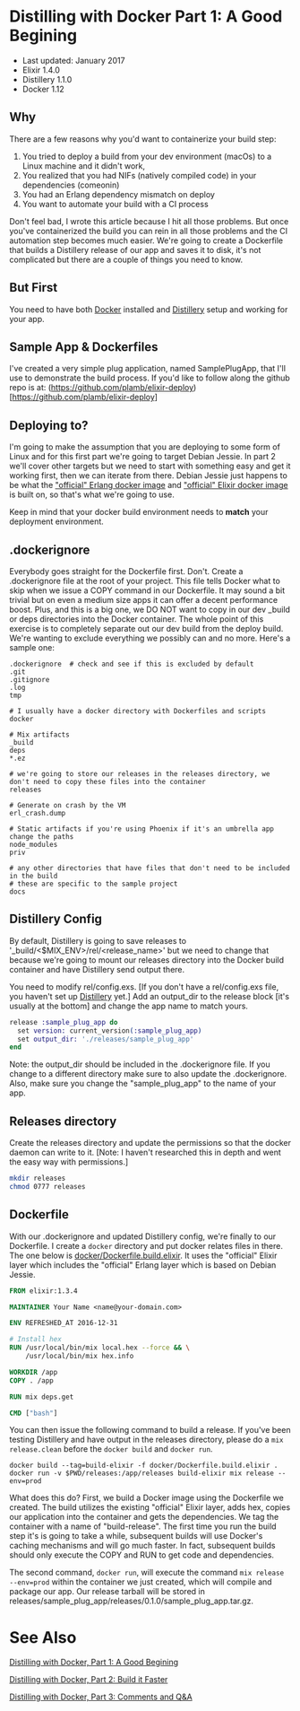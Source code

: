# Distilling with Docker Part 1: A Good Begining

- Last updated: January 2017
- Elixir 1.4.0
- Distillery 1.1.0
- Docker 1.12

## Why

There are a few reasons why you'd want to containerize your build step:

1. You tried to deploy a build from your dev environment (macOs) to a Linux machine and it didn't work,
2. You realized that you had NIFs (natively compiled code) in your dependencies (comeonin)
3. You had an Erlang dependency mismatch on deploy
4. You want to automate your build with a CI process

Don't feel bad, I wrote this article because I hit all those problems. But once you've containerized the build you can rein in all those problems and the CI automation step becomes much easier. We're going to create a Dockerfile that builds a Distillery release of our app and saves it to disk, it's not complicated but there are a couple of things you need to know.

## But First
You need to have both [Docker](https://docs.docker.com/engine/installation/) installed and [Distillery](https://github.com/bitwalker/distillery) setup and working for your app.

## Sample App & Dockerfiles
I've created a very simple plug application, named SamplePlugApp, that I'll use to demonstrate the build process. If you'd like to follow along the github repo is at: (https://github.com/plamb/elixir-deploy)[https://github.com/plamb/elixir-deploy]

## Deploying to?

I'm going to make the assumption that you are deploying to some form of Linux and for this first part we're going to target Debian Jessie. In part 2 we'll cover other targets but we need to start with something easy and get it working first, then we can iterate from there. Debian Jessie just happens to be what the ["official" Erlang docker image](https://hub.docker.com/_/erlang/) and ["official" Elixir docker image](https://hub.docker.com/_/elixir/) is built on, so that's what we're going to use.

Keep in mind that your docker build environment needs to **match** your deployment environment.

## .dockerignore

Everybody goes straight for the Dockerfile first. Don't. Create a .dockerignore file at the root of your project. This file tells Docker what to skip when we issue a COPY command in our Dockerfile. It may sound a bit trivial but on even a medium size apps it can offer a decent performance boost. Plus, and this is a big one, we DO NOT want to copy in our dev _build or deps directories into the Docker container. The whole point of this exercise is to completely separate out our dev build from the deploy build. We're wanting to exclude everything we possibly can and no more. Here's a sample one:

```
.dockerignore  # check and see if this is excluded by default
.git
.gitignore
.log
tmp

# I usually have a docker directory with Dockerfiles and scripts
docker

# Mix artifacts
_build
deps
*.ez

# we're going to store our releases in the releases directory, we don't need to copy these files into the container
releases

# Generate on crash by the VM
erl_crash.dump

# Static artifacts if you're using Phoenix if it's an umbrella app change the paths
node_modules
priv

# any other directories that have files that don't need to be included in the build
# these are specific to the sample project
docs
```

## Distillery Config

By default, Distillery is going to save releases to '_build/<$MIX_ENV>/rel/<release_name>' but we need to change that because we're going to mount our releases directory into the Docker build container and have Distillery send output there.

You need to modify rel/config.exs. [If you don't have a rel/config.exs file, you haven't set up [Distillery](https://github.com/bitwalker/distillery) yet.] Add an output_dir to the release block [it's usually at the bottom] and change the app name to match yours.

```elixir
release :sample_plug_app do
  set version: current_version(:sample_plug_app)
  set output_dir: './releases/sample_plug_app'
end
```
Note: the output_dir should be included in the .dockerignore file. If you change to a different directory make sure to also update the .dockerignore. Also, make sure you change the "sample_plug_app" to the name of your app.

## Releases directory

Create the releases directory and update the permissions so that the docker daemon can write to it. [Note: I haven't researched this in depth and went the easy way with permissions.]

```bash
mkdir releases
chmod 0777 releases
```


## Dockerfile

With our .dockerignore and updated Distillery config, we're finally to our Dockerfile. I create a `docker` directory and put docker relates files in there. The one below is [docker/Dockerfile.build.elixir](./docker/Dockerfile.build.elixir). It uses the "official" Elixir layer which includes the "official" Erlang layer which is based on Debian Jessie.

```dockerfile
FROM elixir:1.3.4

MAINTAINER Your Name <name@your-domain.com>

ENV REFRESHED_AT 2016-12-31

# Install hex
RUN /usr/local/bin/mix local.hex --force && \
    /usr/local/bin/mix hex.info

WORKDIR /app
COPY . /app

RUN mix deps.get

CMD ["bash"]
```

You can then issue the following command to build a release. If you've been testing Distillery and have output in the releases directory, please do a `mix release.clean` before the `docker build` and `docker run`.

```
docker build --tag=build-elixir -f docker/Dockerfile.build.elixir .
docker run -v $PWD/releases:/app/releases build-elixir mix release --env=prod
```

What does this do? First, we build a Docker image using the Dockerfile we created. The build utilizes the existing "official" Elixir layer, adds hex, copies our application into the container and gets the dependencies. We tag the container with a name of "build-release". The first time you run the build step it's is going to take a while, subsequent builds will use Docker's caching mechanisms and will go much faster. In fact, subsequent builds should only execute the COPY and RUN to get code and dependencies.

The second command, `docker run`, will execute the command `mix release --env=prod` within the container we just created, which will compile and package our app. Our release tarball will be stored in releases/sample_plug_app/releases/0.1.0/sample_plug_app.tar.gz.


# See Also
[Distilling with Docker, Part 1: A Good Begining](./docs/distill_with_docker_pt1.md)

[Distilling with Docker, Part 2: Build it Faster](./docs/distill_with_docker_pt2.md)

[Distilling with Docker, Part 3: Comments and Q&A](./docs/distill_with_docker_pt3.md)


